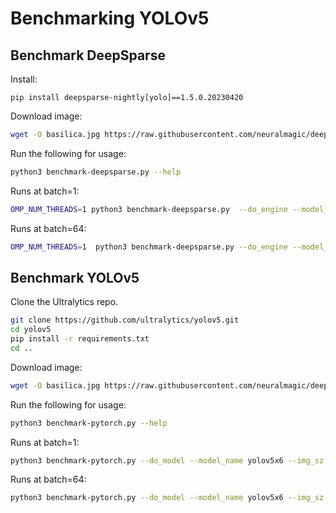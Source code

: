 # Benchmarking YOLOv5

## Benchmark DeepSparse

Install:
```
pip install deepsparse-nightly[yolo]==1.5.0.20230420
```

Download image:
```bash
wget -O basilica.jpg https://raw.githubusercontent.com/neuralmagic/deepsparse/main/src/deepsparse/yolo/sample_images/basilica.jpg
```

Run the following for usage:

```bash
python3 benchmark-deepsparse.py --help
```

Runs at batch=1:
```bash
OMP_NUM_THREADS=1 python3 benchmark-deepsparse.py  --do_engine --model_path zoo:cv/detection/yolov5-x6/pytorch/ultralytics/voc/pruned75_quant-none --img_sz 1280
```

Runs at batch=64:
```bash
OMP_NUM_THREADS=1  python3 benchmark-deepsparse.py --do_engine --model_path zoo:cv/detection/yolov5-x6/pytorch/ultralytics/voc/pruned75_quant-none --img_sz 1280 --batch_size 64 --iterations 5
```

## Benchmark YOLOv5

Clone the Ultralytics repo.

```bash
git clone https://github.com/ultralytics/yolov5.git
cd yolov5
pip install -r requirements.txt
cd ..
```

Download image:
```bash
wget -O basilica.jpg https://raw.githubusercontent.com/neuralmagic/deepsparse/main/src/deepsparse/yolo/sample_images/basilica.jpg
```

Run the following for usage:

```bash
python3 benchmark-pytorch.py --help
```

Runs at batch=1:
```bash
python3 benchmark-pytorch.py --do_model --model_name yolov5x6 --img_sz 1280
```

Runs at batch=64:
```bash
python3 benchmark-pytorch.py --do_model --model_name yolov5x6 --img_sz 1280 --batch_size 64 --iterations 5
```

